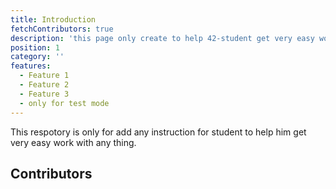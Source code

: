 ```yaml
---
title: Introduction
fetchContributors: true
description: 'this page only create to help 42-student get very easy work with any thing'
position: 1
category: ''
features:
  - Feature 1
  - Feature 2
  - Feature 3
  - only for test mode
---
```

This respotory is only for add any instruction for student to help him get very easy work with any thing.

## Contributors

<contributors :items="$contributors"></contributors>
